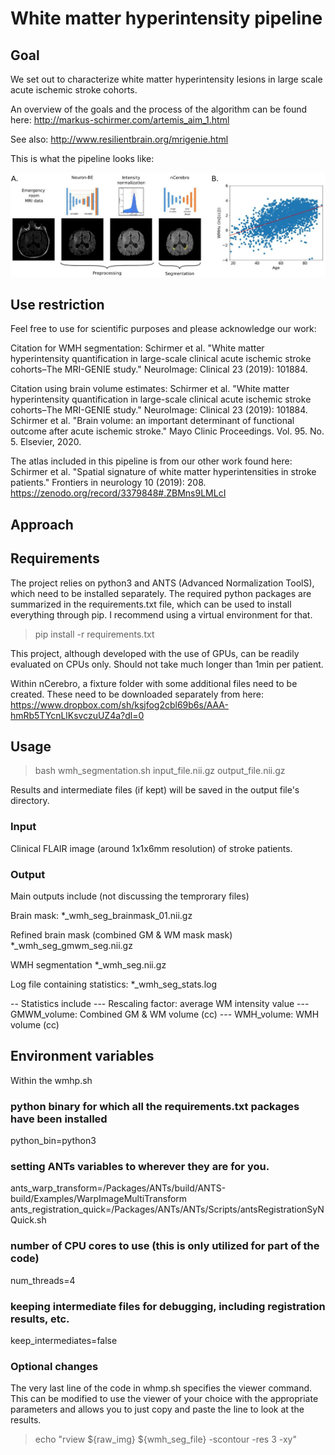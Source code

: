 # White matter hyperintensity pipeline

## Goal
We set out to characterize white matter hyperintensity lesions in large scale acute ischemic stroke cohorts.

An overview of the goals and the process of the algorithm can be found here:
http://markus-schirmer.com/artemis_aim_1.html

See also:
http://www.resilientbrain.org/mrigenie.html

This is what the pipeline looks like:

![WMH pipeline](wmhp_overview.jpg)

## Use restriction
Feel free to use for scientific purposes and please acknowledge our work:

Citation for WMH segmentation:
Schirmer et al. "White matter hyperintensity quantification in large-scale clinical acute ischemic stroke cohorts–The MRI-GENIE study." NeuroImage: Clinical 23 (2019): 101884.

Citation using brain volume estimates:
Schirmer et al. "White matter hyperintensity quantification in large-scale clinical acute ischemic stroke cohorts–The MRI-GENIE study." NeuroImage: Clinical 23 (2019): 101884.
Schirmer et al. "Brain volume: an important determinant of functional outcome after acute ischemic stroke." Mayo Clinic Proceedings. Vol. 95. No. 5. Elsevier, 2020.

The atlas included in this pipeline is from our other work found here:
Schirmer et al. "Spatial signature of white matter hyperintensities in stroke patients." Frontiers in neurology 10 (2019): 208.
https://zenodo.org/record/3379848#.ZBMns9LMLcI

## Approach

## Requirements
The project relies on python3 and ANTS (Advanced Normalization ToolS), which need to be installed separately. The required python packages are summarized in the requirements.txt file, which can be used to install everything through pip. I recommend using a virtual environment for that. 

> pip install -r requirements.txt

This project, although developed with the use of GPUs, can be readily evaluated on CPUs only. Should not take much longer than 1min per patient. 

Within nCerebro, a fixture folder with some additional files need to be created. These need to be downloaded separately from here:
https://www.dropbox.com/sh/ksjfog2cbl69b6s/AAA-hmRb5TYcnLlKsvczuUZ4a?dl=0

## Usage

> bash wmh_segmentation.sh input_file.nii.gz output_file.nii.gz

Results and intermediate files (if kept) will be saved in the output file's directory. 

### Input
Clinical FLAIR image (around 1x1x6mm resolution) of stroke patients.

### Output
Main outputs include (not discussing the temprorary files)

Brain mask: 
*_wmh_seg_brainmask_01.nii.gz  

Refined brain mask (combined GM & WM mask mask)
*_wmh_seg_gmwm_seg.nii.gz  

WMH segmentation
*_wmh_seg.nii.gz

Log file containing statistics:
*_wmh_seg_stats.log

-- Statistics include
--- Rescaling factor: average WM intensity value
--- GMWM_volume: Combined GM & WM volume (cc)
--- WMH_volume: WMH volume (cc)

## Environment variables
Within the wmhp.sh

### python binary for which all the requirements.txt packages have been installed
python_bin=python3

### setting ANTs variables to wherever they are for you.
ants_warp_transform=/Packages/ANTs/build/ANTS-build/Examples/WarpImageMultiTransform
ants_registration_quick=/Packages/ANTs/ANTs/Scripts/antsRegistrationSyNQuick.sh

### number of CPU cores to use (this is only utilized for part of the code)
num_threads=4

### keeping intermediate files for debugging, including registration results, etc.
keep_intermediates=false

### Optional changes
The very last line of the code in whmp.sh specifies the viewer command. This can be modified to use the viewer of your choice with the appropriate parameters and allows you to just copy and paste the line to look at the results.

> echo "rview ${raw_img} ${wmh_seg_file} -scontour -res 3 -xy"